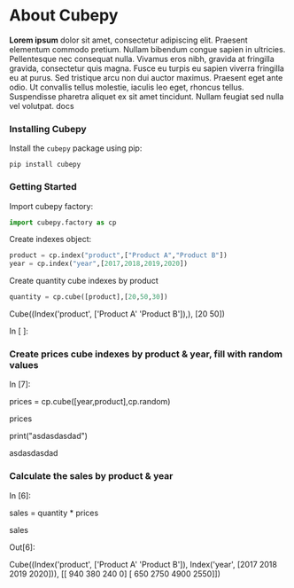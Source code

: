 # About Cubepy

**Lorem ipsum** dolor sit amet, consectetur adipiscing elit. Praesent elementum commodo pretium. Nullam bibendum congue sapien in ultricies. Pellentesque nec consequat nulla. Vivamus eros nibh, gravida at fringilla gravida, consectetur quis magna. Fusce eu turpis eu sapien viverra fringilla eu at purus. Sed tristique arcu non dui auctor maximus. Praesent eget ante odio. Ut convallis tellus molestie, iaculis leo eget, rhoncus tellus. Suspendisse pharetra aliquet ex sit amet tincidunt. Nullam feugiat sed nulla vel volutpat. docs


### Installing Cubepy

Install the  `cubepy`  package using pip:
```
pip install cubepy
```


### Getting Started

Import cubepy factory:
```python
import cubepy.factory as cp
```
 
Create indexes object:
```python
product = cp.index("product",["Product A","Product B"])
year = cp.index("year",[2017,2018,2019,2020])
```

Create quantity cube indexes by product

```python
quantity = cp.cube([product],[20,50,30])
```


Cube((Index('product', ['Product A' 'Product B']),), [20 50])

In [ ]:

### Create prices cube indexes by product & year, fill with random values

In [7]:

prices = cp.cube([year,product],cp.random)

prices

print("asdasdasdad")

asdasdasdad

### Calculate the sales by product & year[](http://localhost:8888/notebooks/Test%20Cubepy.ipynb#Calculate-the-sales-by-product-&-year)

In [6]:

sales = quantity * prices

sales

Out[6]:

Cube((Index('product', ['Product A' 'Product B']), Index('year', [2017 2018 2019 2020])), [[ 940  380  240    0]
 [ 650 2750 4900 2550]])

<!--stackedit_data:
eyJoaXN0b3J5IjpbLTE2NTg0NzA0ODksMTU0NDAwNjQxLC0xMj
Y3NzA1OTY3LC0yNDM4MjAzMjgsMTQyMjE3NDQwNiwtMTMwMzQw
NDUxOCw0NjYyMjQyNjAsOTAxNTM4MDk2LDI2ODIxNDYzNl19
-->
